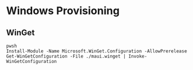 # Windows Provisioning

## WinGet

```shell
pwsh
Install-Module -Name Microsoft.WinGet.Configuration -AllowPrerelease
Get-WinGetConfiguration -File ./maui.winget | Invoke-WinGetConfiguration
```
